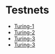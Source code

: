 # Testnets

- [Turing-1](https://github.com/sentinel-official/docs/tree/master/guides/testnets/turing-1 "Turing-1")
- [Turing-2](https://github.com/sentinel-official/docs/tree/master/guides/testnets/turing-2 "Turing-2")
- [Turing-3](https://github.com/sentinel-official/docs/tree/master/guides/testnets/turing-3 "Turing-3")
- [Turing-3](https://github.com/sentinel-official/docs/tree/master/guides/testnets/turing-4 "Turing-4")
